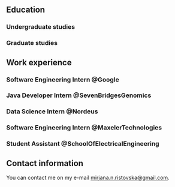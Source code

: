 
## Education

### Undergraduate studies

### Graduate studies

## Work experience

### Software Engineering Intern @Google

### Java Developer Intern @SevenBridgesGenomics

### Data Science Intern @Nordeus

### Software Engineering Intern @MaxelerTechnologies

### Student Assistant @SchoolOfElectricalEngineering

## Contact information

You can contact me on my e-mail mirjana.n.ristovska@gmail.com.
